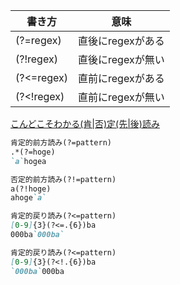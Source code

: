 |書き方|	意味 |
|---|---|
|(?=regex) |	直後にregexがある|
|(?!regex) |	直後にregexが無い|
(?<=regex) |	直前にregexがある|
(?<!regex) |	直前にregexが無い|

[こんどこそわかる(肯|否)定(先|後)読み](https://qiita.com/tohta/items/2ba7ecde5636b38ef1f6)

```md
肯定的前方読み(?=pattern)
.*(?=hoge)
`a`hogea

否定的前方読み(?!=pattern)
a(?!hoge)
ahoge`a`

肯定的戻り読み(?<=pattern)
[0-9]{3}(?<=.{6})ba
000ba`000ba`

肯定的戻り読み(?<=pattern)
[0-9]{3}(?<!.{6})ba
`000ba`000ba
```
